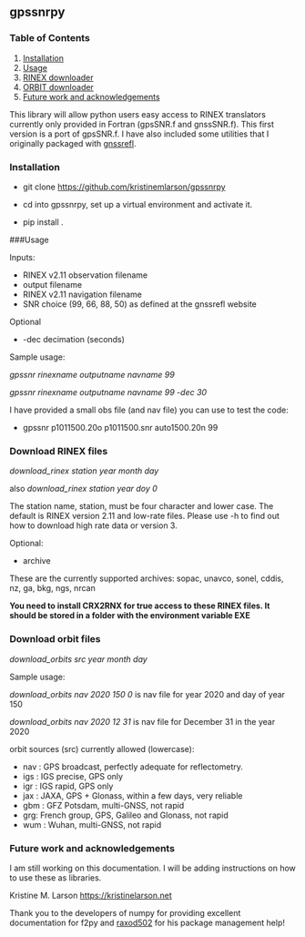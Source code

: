 ## gpssnrpy

### Table of Contents 

1. [Installation](#installation)
2. [Usage](#usage)
3. [RINEX downloader](#rinex)
4. [ORBIT downloader](#orbits)
5. [Future work and acknowledgements](#future)

This library will allow python users easy access to RINEX translators 
currently only provided in Fortran (gpsSNR.f and gnssSNR.f).  This 
first version is a port of gpsSNR.f.  I have also included some utilities
that I originally packaged with [gnssrefl](https://github.com/kristinemlarson/gnssrefl).  

### Installation<a name="installation"></a>


* git clone https://github.com/kristinemlarson/gpssnrpy

* cd into gpssnrpy, set up a virtual environment and activate it.

* pip install .


###Usage<a name="usage"></a>

Inputs:

* RINEX v2.11 observation filename
* output filename
* RINEX v2.11 navigation filename
* SNR choice (99, 66, 88, 50) as defined at the gnssrefl website

Optional
* -dec decimation (seconds)

Sample usage: 

*gpssnr rinexname outputname navname 99*

*gpssnr rinexname outputname navname 99 -dec 30*


I have provided a small obs file (and nav file) you can use to test the code:

* gpssnr p1011500.20o p1011500.snr auto1500.20n  99 


### Download RINEX files<a name="rinex"></a>

*download_rinex station year month day* 

also *download_rinex station year doy 0*

The station name, station, must be four character and lower case.
The default is RINEX version 2.11 and low-rate files.
Please use -h to find out how to download high rate data or version 3.

Optional:

* archive  

These are the currently supported archives: sopac, unavco, sonel, cddis, nz, ga, bkg, ngs, nrcan 

**You need to install CRX2RNX for true access to these RINEX files.  It should be stored in a 
folder with the environment variable EXE**


### Download orbit files<a name="orbits"></a>

*download_orbits src year month day*

Sample usage: 

*download_orbits nav 2020 150 0*  is nav file for year 2020 and day of year 150

*download_orbits nav 2020 12 31*  is nav file for December 31 in the year 2020 

orbit sources (src) currently allowed (lowercase):

* nav : GPS broadcast, perfectly adequate for reflectometry.
* igs : IGS precise, GPS only
* igr : IGS rapid, GPS only
* jax : JAXA, GPS + Glonass, within a few days, very reliable
* gbm : GFZ Potsdam, multi-GNSS, not rapid
* grg: French group, GPS, Galileo and Glonass, not rapid
* wum : Wuhan, multi-GNSS, not rapid


### Future work and acknowledgements<a name="future"></a> 

I am still working on this documentation. I will be adding instructions 
on how to use these as libraries.

Kristine M. Larson
https://kristinelarson.net

Thank you to the developers of numpy for providing excellent documentation for f2py 
and [raxod502](https://github.com/raxod502) for his package management help!

